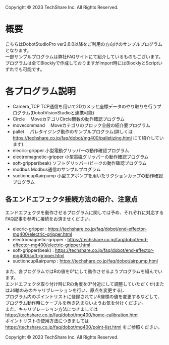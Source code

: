 Copyright © 2023 TechShare Inc. All Rights Reserved.

# 概要
こちらはDobotStudioPro ver2.6.0以降をご利用の方向けのサンプルプログラムとなります。<br>
一部サンプルプログラムは弊社FAQサイトにて紹介しているものもございます。<br>
プログラムは全てBlocklyで作成しておりますがImport時にはBlocklyとScriptいずれでも可能です。<br>


# 各プログラム説明

- Camera_TCP TCP通信を用いて2Dカメラと座標データのやり取りを行うプログラム(DobotVisionStudioと連携可能)
- Circle 　MoveカテゴリCircle関数の動作確認プログラム
- movecommand   　Moveカテゴリのブロック全般の紹介要プログラム
- pallet  　パレタイジング動作のサンプルプログラム(詳しくは https://techshare.co.jp/faq/dobot/mg400/palletizing.html にて紹介しています)
- elecric-gripper 小型電動グリッパーの動作確認プログラム
- electromagnetic-gripper 小型電磁グリッパーの動作確認プログラム
- soft-gripper(beak) ソフトグリッパー/ビークの動作確認プログラム
- modbus Modbus通信のサンプルプログラム
- suctioncup&airpump 小型エアポンプを用いたサクションカップの動作確認プログラム

## 各エンドエフェクタ接続方法の紹介、注意点
エンドエフェクタを動作させるプログラムに関しては予め、それぞれに対応するFAQ記事を参考に接続をお済ませください。<br>
- elecric-gripper : https://techshare.co.jp/faq/dobot/end-effector-mg400/electric-gripper.html
- electromagnetic-gripper : https://techshare.co.jp/faq/dobot/end-effector-mg400/electric-gripper.html
- soft-gripper(beak) : https://techshare.co.jp/faq/dobot/end-effector-mg400/soft-gripper.html
- suctioncup&airpump : https://techshare.co.jp/faq/dobot/airpump.html

また、各プログラムではRの値を0°にして動作させるようプログラムを組んでいます。<br>
エンドエフェクタ取り付け時にRの角度を0°付近にして調整していただくか(またはJ4軸のみのキャリブレーションを行い、原点を変更する)、<br>
プログラム内のポイントリストに登録されていR座標の値を変更するなどして、プログラム動作時にケーブルを巻き込まないようお気を付けください。<br>
また、キャリブレーション方法につきましては https://techshare.co.jp/faq/dobot/mg400/home-calibration.html <br>
ポイントリストの使用方法につきましては https://techshare.co.jp/faq/dobot/mg400/point-list.html をご参照ください。<br>

Copyright © 2023 TechShare Inc. All Rights Reserved.
